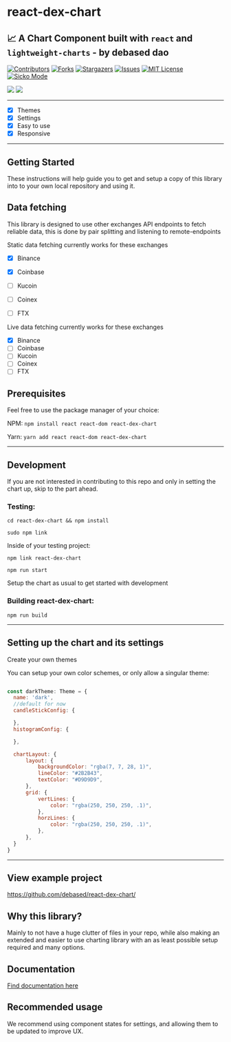 # react-dex-chart
## 📈 A Chart Component built with `react` and `lightweight-charts` - by debased dao

[![Contributors][contributors-shield]][contributors-url]
[![Forks][forks-shield]][forks-url]
[![Stargazers][stars-shield]][stars-url]
[![Issues][issues-shield]][issues-url]
[![MIT License][license-shield]][license-url]
[![Sicko Mode][sick-shield]][sick-url]


![](https://i.imgur.com/dHnVDiM.png)
![](https://i.imgur.com/IAknieO.png)

-----

- [x] Themes
- [x] Settings
- [x] Easy to use
- [x] Responsive

-----

## Getting Started
These instructions will help guide you to get and setup a copy of this library into to your own local repository and using it.

## Data fetching
This library is designed to use other exchanges API endpoints to fetch reliable data,
this is done by pair splitting and listening to remote-endpoints

Static data fetching currently works for these exchanges

- [x] Binance
- [x] Coinbase
- [ ] Kucoin
- [ ] Coinex
- [ ] FTX


Live data fetching currently works for these exchanges

- [x] Binance
- [ ] Coinbase
- [ ] Kucoin
- [ ] Coinex
- [ ] FTX

## Prerequisites
Feel free to use the package manager of your choice:


NPM: `npm install react react-dom react-dex-chart`

Yarn: `yarn add react react-dom react-dex-chart`

------

## Development
If you are not interested in contributing to this repo and only in setting the chart up, skip to the part ahead.

### Testing:

`cd react-dex-chart && npm install`

`sudo npm link`

Inside of your testing project: 

`npm link react-dex-chart`

`npm run start`

Setup the chart as usual to get started with development

### Building react-dex-chart:

`npm run build`

------

## Setting up the chart and its settings

Create your own themes

You can setup your own color schemes, or only allow a singular theme:
```js

const darkTheme: Theme = {
  name: 'dark',
  //default for now
  candleStickConfig: {

  },
  histogramConfig: {

  },

  chartLayout: {
      layout: {
          backgroundColor: "rgba(7, 7, 28, 1)",
          lineColor: "#2B2B43",
          textColor: "#D9D9D9",
      },
      grid: {
          vertLines: {
              color: "rgba(250, 250, 250, .1)",
          },
          horzLines: {
              color: "rgba(250, 250, 250, .1)",
          },
      },
  }
}
```

----
## View example project
https://github.com/debased/react-dex-chart/

## Why this library?
Mainly to not have a huge clutter of files in your repo,
while also making an extended and easier to use charting library with an as least possible setup required and many options.

## Documentation
[Find documentation here](https://github.com/debased/react-dex-chart/wiki)

## Recommended usage
We recommend using component states for settings, and allowing them to be updated to improve UX.


<!-- MARKDOWN LINKS & IMAGES -->
<!-- https://www.markdownguide.org/basic-syntax/#reference-style-links -->
[sick-shield]: https://img.shields.io/badge/sick-approved-blue
[sick-url]: https://github.com/debased/react-dex-chart
[contributors-shield]: https://img.shields.io/github/contributors/debased/react-dex-chart.svg?style=for-the-badge
[contributors-url]: https://github.com/debased/react-dex-chart/graphs/contributors
[forks-shield]: https://img.shields.io/github/forks/debased/react-dex-chart.svg?style=for-the-badge
[forks-url]: https://github.com/debased/react-dex-chart/network/members
[stars-shield]: https://img.shields.io/github/stars/debased/react-dex-chart.svg?style=for-the-badge
[stars-url]: https://github.com/debased/react-dex-chart/stargazers
[issues-shield]: https://img.shields.io/github/issues/debased/react-dex-chart.svg?style=for-the-badge
[issues-url]: https://github.com/debased/react-dex-chart/issues
[license-shield]: https://img.shields.io/github/license/debased/react-dex-chart.svg?style=for-the-badge
[license-url]: https://github.com/debased/react-dex-chart/blob/master/LICENSE.txt
